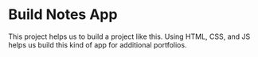 # Build Notes App

This project helps us to build a project like this. Using HTML, CSS, and JS helps us build this kind of app for additional portfolios.
